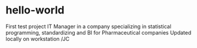 # hello-world
First test project
IT Manager in a company specializing in statistical programming, standardizing and BI for Pharmaceutical companies
Updated locally on workstation /JC
